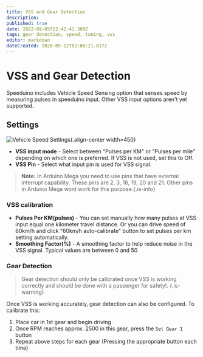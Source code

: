 ```yaml
---
title: VSS and Gear Detection
description: 
published: true
date: 2022-09-05T12:42:41.309Z
tags: gear detection, speed, tuning, vss
editor: markdown
dateCreated: 2020-05-12T02:08:21.817Z
---
```


# VSS and Gear Detection

Speeduino includes Vehicle Speed Sensing option that senses speed by measuring pulses in speeduino input. Other VSS input options aren't yet supported.

## Settings

![Vehicle Speed Settings](/img/accessories/vss_settings.png){.align-center width=450}

-   **VSS input mode** - Select between "Pulses per KM" or "Pulses per mile" depending on which one is preferred. If VSS is not used, set this to Off.
-   **VSS Pin** - Select what input pin is used for VSS signal.
> **Note:** In Arduino Mega you need to use pins that have external interrupt capability. These pins are 2, 3, 18, 19, 20 and 21. Other pins in Arduino Mega wont work for this purpose.{.is-info}
### VSS calibration
-   **Pulses Per KM(pulses)** - You can set manually how many pulses at VSS input equal one kilometer travel distance. Or you can drive speed of 60km/h and click "60km/h auto-calibrate" button to set pulses per km setting automatically.
-   **Smoothing Factor(%)** - A smoothing factor to help reduce noise in the VSS signal. Typical values are between 0 and 50
### Gear Detection
> Gear detection should only be calibrated once VSS is working correctly and should be done with a passenger for safety!. 
{.is-warning}

Once VSS is working accurately, gear detection can also be configured. To calibrate this:
1. Place car in 1st gear and begin driving
2. Once RPM reaches approx. 2500 in this gear, press the `Set Gear 1` button
3. Repeat above steps for each gear (Pressing the appropriate button each time)
